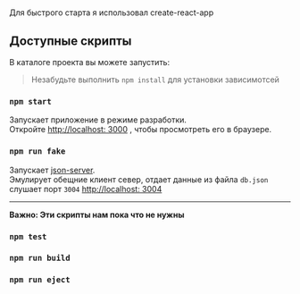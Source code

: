 #
Для быстрого старта я использовал create-react-app

## Доступные скрипты

В каталоге проекта вы можете запустить:
> Незабудьте выполнить `npm install` для установки зависимотсей

### `npm start`

Запускает приложение в режиме разработки. \
Откройте [http://localhost: 3000](http://localhost:3000) , чтобы просмотреть его в браузере.

### `npm run fake`
Запускает [json-server](https://www.npmjs.com/package/json-server). \
Эмулирует обещние клиент север, отдает данные из файла `db.json` слушает порт `3004`
[http://localhost: 3004](http://localhost:3004)


----
**Важно: Эти скрипты нам пока что не нужны**
### `npm test`
### `npm run build`
### `npm run eject`
